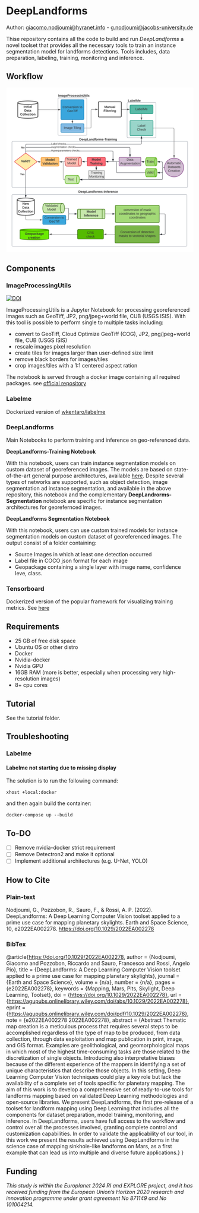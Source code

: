 # **DeepLandforms**

Author: giacomo.nodjoumi@hyranet.info - g.nodjoumi@jacobs-university.de

Thise repository contains all the code to build and run *DeepLandforms* a novel toolset that provides all the necessary tools to train an instance segmentation model for landforms detections. Tools includes, data preparation, labeling, training, monitoring and inference.

## Workflow

<img src="Readme/Figure-3-flowchart.png?raw=true" title="DeepLandforms workflow" width="1000"/>

## Components
### ImageProcessingUtils
[![DOI](https://zenodo.org/badge/287286230.svg)](https://zenodo.org/badge/latestdoi/287286230)

ImageProcessingUtils is a Jupyter Notebook for processing georeferenced images such as GeoTiff, JP2, png/jpeg+world file, CUB (USGS ISIS).
With this tool is possible to perform single to multiple tasks including:

* convert to GeoTiff, Cloud Optimize GeoTiff (COG), JP2, png/jpeg+world file, CUB (USGS ISIS)
* rescale images pixel resolution
* create tiles for images larger than user-defined size limit
* remove black borders for images/tiles
* crop images/tiles with a 1:1 centered aspect ration

The notebook is served through a docker image containing all required packages.
see [official repository](https://github.com/Hyradus/ImageProcessingUtils)

### Labelme
Dockerized version of [wkentaro/labelme](https://github.com/wkentaro/labelme)

### DeepLandforms
Main Notebooks to perform training and inference on geo-referenced data.

**DeepLandforms-Training Notebook**

With this notebook, users can train instance segmentation models on custom dataset of georeferenced images.
The models are based on state-of-the-art general purpose architectures, available [here](https://github.com/facebookresearch/detectron2).
Despite several types of networks are supported, such as object detection, image segmentation ad instance segmentation, and available in the above repository, this notebook and the complementary **DeepLandrorms-Segmentation** notebook are specific for instance segmentation architectures for georefernced images.

**DeepLandforms Segmentation Notebook**

With this notebook, users can use custom trained models for instance segmentation models on custom dataset of georeferenced images.
The output consist of a folder containing:
* Source Images in which at least one detection occurred
* Label file in COCO json format for each image
* Geopackage containing a single layer with image name, confidence leve, class.

### Tensorboard

Dockerized version of the popular framework for visualizing training metrics.
See [here](https://www.tensorflow.org/tensorboard)


## Requirements

* 25 GB of free disk space
* Ubuntu OS or other distro
* Docker
* Nvidia-docker
* Nvidia GPU
* 16GB RAM (more is better, especially when processing very high-resolution images)
* 8+ cpu cores

## Tutorial

See the tutorial folder.

## Troubleshooting

### Labelme 


#### Labelme not starting due to missing display
The solution is to run the following command:
```
xhost +local:docker 
```
and then again build the container:
```
docker-compose up --build
```

## To-DO

* [ ] Remove nvidia-docker strict requirement
* [ ] Remove Detectron2 and make it optional
* [ ] Implement additional architectures (e.g. U-Net, YOLO)

## How to Cite

### Plain-text
Nodjoumi, G., Pozzobon, R., Sauro, F., & Rossi, A. P. (2022). DeepLandforms: A Deep Learning Computer Vision toolset applied to a prime use case for mapping planetary skylights. Earth and Space Science, 10, e2022EA002278. https://doi.org/10.1029/2022EA002278

### BibTex
@article{https://doi.org/10.1029/2022EA002278,
author = {Nodjoumi, Giacomo and Pozzobon, Riccardo and Sauro, Francesco and Rossi, Angelo Pio},
title = {DeepLandforms: A Deep Learning Computer Vision toolset applied to a prime use case for mapping planetary skylights},
journal = {Earth and Space Science},
volume = {n/a},
number = {n/a},
pages = {e2022EA002278},
keywords = {Mapping, Mars, Pits, Skylight, Deep Learning, Toolset},
doi = {https://doi.org/10.1029/2022EA002278},
url = {https://agupubs.onlinelibrary.wiley.com/doi/abs/10.1029/2022EA002278},
eprint = {https://agupubs.onlinelibrary.wiley.com/doi/pdf/10.1029/2022EA002278},
note = {e2022EA002278 2022EA002278},
abstract = {Abstract Thematic map creation is a meticulous process that requires several steps to be accomplished regardless of the type of map to be produced, from data collection, through data exploitation and map publication in print, image, and GIS format. Examples are geolithological, and geomorphological maps in which most of the highest time-consuming tasks are those related to the discretization of single objects. Introducing also interpretative biases because of the different experience of the mappers in identifying a set of unique characteristics that describe those objects. In this setting, Deep Learning Computer Vision techniques could play a key role but lack the availability of a complete set of tools specific for planetary mapping. The aim of this work is to develop a comprehensive set of ready-to-use tools for landforms mapping based on validated Deep Learning methodologies and open-source libraries. We present DeepLandforms, the first pre-release of a toolset for landform mapping using Deep Learning that includes all the components for dataset preparation, model training, monitoring, and inference. In DeepLandforms, users have full access to the workflow and control over all the processes involved, granting complete control and customization capabilities. In order to validate the applicability of our tool, in this work we present the results achieved using DeepLandforms in the science case of mapping sinkhole-like landforms on Mars, as a first example that can lead us into multiple and diverse future applications.}
}



## Funding
*This study is within the Europlanet 2024 RI and EXPLORE project, and it has received funding from the European Union’s Horizon 2020 research and innovation programme under grant agreement No 871149 and No 101004214.*
